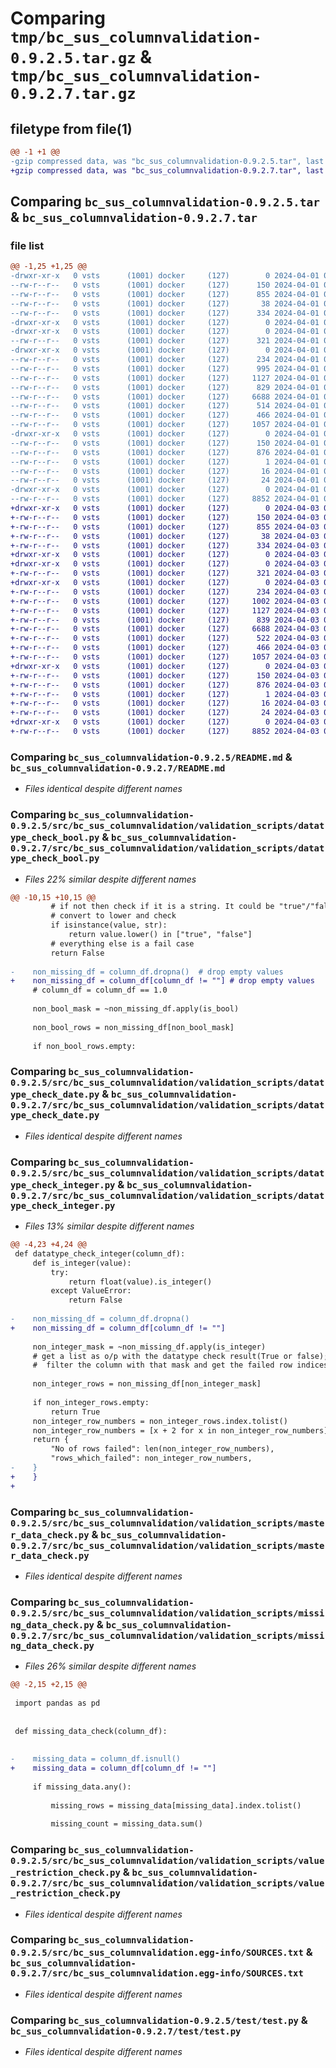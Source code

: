 # Comparing `tmp/bc_sus_columnvalidation-0.9.2.5.tar.gz` & `tmp/bc_sus_columnvalidation-0.9.2.7.tar.gz`

## filetype from file(1)

```diff
@@ -1 +1 @@
-gzip compressed data, was "bc_sus_columnvalidation-0.9.2.5.tar", last modified: Mon Apr  1 09:09:53 2024, max compression
+gzip compressed data, was "bc_sus_columnvalidation-0.9.2.7.tar", last modified: Wed Apr  3 02:21:49 2024, max compression
```

## Comparing `bc_sus_columnvalidation-0.9.2.5.tar` & `bc_sus_columnvalidation-0.9.2.7.tar`

### file list

```diff
@@ -1,25 +1,25 @@
-drwxr-xr-x   0 vsts      (1001) docker     (127)        0 2024-04-01 09:09:53.335894 bc_sus_columnvalidation-0.9.2.5/
--rw-r--r--   0 vsts      (1001) docker     (127)      150 2024-04-01 09:09:53.335894 bc_sus_columnvalidation-0.9.2.5/PKG-INFO
--rw-r--r--   0 vsts      (1001) docker     (127)      855 2024-04-01 09:09:37.000000 bc_sus_columnvalidation-0.9.2.5/README.md
--rw-r--r--   0 vsts      (1001) docker     (127)       38 2024-04-01 09:09:53.335894 bc_sus_columnvalidation-0.9.2.5/setup.cfg
--rw-r--r--   0 vsts      (1001) docker     (127)      334 2024-04-01 09:09:37.000000 bc_sus_columnvalidation-0.9.2.5/setup.py
-drwxr-xr-x   0 vsts      (1001) docker     (127)        0 2024-04-01 09:09:53.331894 bc_sus_columnvalidation-0.9.2.5/src/
-drwxr-xr-x   0 vsts      (1001) docker     (127)        0 2024-04-01 09:09:53.335894 bc_sus_columnvalidation-0.9.2.5/src/bc_sus_columnvalidation/
--rw-r--r--   0 vsts      (1001) docker     (127)      321 2024-04-01 09:09:37.000000 bc_sus_columnvalidation-0.9.2.5/src/bc_sus_columnvalidation/__init__.py
-drwxr-xr-x   0 vsts      (1001) docker     (127)        0 2024-04-01 09:09:53.335894 bc_sus_columnvalidation-0.9.2.5/src/bc_sus_columnvalidation/validation_scripts/
--rw-r--r--   0 vsts      (1001) docker     (127)      234 2024-04-01 09:09:37.000000 bc_sus_columnvalidation-0.9.2.5/src/bc_sus_columnvalidation/validation_scripts/__init__.py
--rw-r--r--   0 vsts      (1001) docker     (127)      995 2024-04-01 09:09:37.000000 bc_sus_columnvalidation-0.9.2.5/src/bc_sus_columnvalidation/validation_scripts/datatype_check_bool.py
--rw-r--r--   0 vsts      (1001) docker     (127)     1127 2024-04-01 09:09:37.000000 bc_sus_columnvalidation-0.9.2.5/src/bc_sus_columnvalidation/validation_scripts/datatype_check_date.py
--rw-r--r--   0 vsts      (1001) docker     (127)      829 2024-04-01 09:09:37.000000 bc_sus_columnvalidation-0.9.2.5/src/bc_sus_columnvalidation/validation_scripts/datatype_check_integer.py
--rw-r--r--   0 vsts      (1001) docker     (127)     6688 2024-04-01 09:09:37.000000 bc_sus_columnvalidation-0.9.2.5/src/bc_sus_columnvalidation/validation_scripts/master_data_check.py
--rw-r--r--   0 vsts      (1001) docker     (127)      514 2024-04-01 09:09:37.000000 bc_sus_columnvalidation-0.9.2.5/src/bc_sus_columnvalidation/validation_scripts/missing_data_check.py
--rw-r--r--   0 vsts      (1001) docker     (127)      466 2024-04-01 09:09:37.000000 bc_sus_columnvalidation-0.9.2.5/src/bc_sus_columnvalidation/validation_scripts/primary_key_check.py
--rw-r--r--   0 vsts      (1001) docker     (127)     1057 2024-04-01 09:09:37.000000 bc_sus_columnvalidation-0.9.2.5/src/bc_sus_columnvalidation/validation_scripts/value_restriction_check.py
-drwxr-xr-x   0 vsts      (1001) docker     (127)        0 2024-04-01 09:09:53.335894 bc_sus_columnvalidation-0.9.2.5/src/bc_sus_columnvalidation.egg-info/
--rw-r--r--   0 vsts      (1001) docker     (127)      150 2024-04-01 09:09:53.000000 bc_sus_columnvalidation-0.9.2.5/src/bc_sus_columnvalidation.egg-info/PKG-INFO
--rw-r--r--   0 vsts      (1001) docker     (127)      876 2024-04-01 09:09:53.000000 bc_sus_columnvalidation-0.9.2.5/src/bc_sus_columnvalidation.egg-info/SOURCES.txt
--rw-r--r--   0 vsts      (1001) docker     (127)        1 2024-04-01 09:09:53.000000 bc_sus_columnvalidation-0.9.2.5/src/bc_sus_columnvalidation.egg-info/dependency_links.txt
--rw-r--r--   0 vsts      (1001) docker     (127)       16 2024-04-01 09:09:53.000000 bc_sus_columnvalidation-0.9.2.5/src/bc_sus_columnvalidation.egg-info/requires.txt
--rw-r--r--   0 vsts      (1001) docker     (127)       24 2024-04-01 09:09:53.000000 bc_sus_columnvalidation-0.9.2.5/src/bc_sus_columnvalidation.egg-info/top_level.txt
-drwxr-xr-x   0 vsts      (1001) docker     (127)        0 2024-04-01 09:09:53.335894 bc_sus_columnvalidation-0.9.2.5/test/
--rw-r--r--   0 vsts      (1001) docker     (127)     8852 2024-04-01 09:09:37.000000 bc_sus_columnvalidation-0.9.2.5/test/test.py
+drwxr-xr-x   0 vsts      (1001) docker     (127)        0 2024-04-03 02:21:49.918458 bc_sus_columnvalidation-0.9.2.7/
+-rw-r--r--   0 vsts      (1001) docker     (127)      150 2024-04-03 02:21:49.918458 bc_sus_columnvalidation-0.9.2.7/PKG-INFO
+-rw-r--r--   0 vsts      (1001) docker     (127)      855 2024-04-03 02:21:34.000000 bc_sus_columnvalidation-0.9.2.7/README.md
+-rw-r--r--   0 vsts      (1001) docker     (127)       38 2024-04-03 02:21:49.918458 bc_sus_columnvalidation-0.9.2.7/setup.cfg
+-rw-r--r--   0 vsts      (1001) docker     (127)      334 2024-04-03 02:21:34.000000 bc_sus_columnvalidation-0.9.2.7/setup.py
+drwxr-xr-x   0 vsts      (1001) docker     (127)        0 2024-04-03 02:21:49.914457 bc_sus_columnvalidation-0.9.2.7/src/
+drwxr-xr-x   0 vsts      (1001) docker     (127)        0 2024-04-03 02:21:49.914457 bc_sus_columnvalidation-0.9.2.7/src/bc_sus_columnvalidation/
+-rw-r--r--   0 vsts      (1001) docker     (127)      321 2024-04-03 02:21:34.000000 bc_sus_columnvalidation-0.9.2.7/src/bc_sus_columnvalidation/__init__.py
+drwxr-xr-x   0 vsts      (1001) docker     (127)        0 2024-04-03 02:21:49.918458 bc_sus_columnvalidation-0.9.2.7/src/bc_sus_columnvalidation/validation_scripts/
+-rw-r--r--   0 vsts      (1001) docker     (127)      234 2024-04-03 02:21:34.000000 bc_sus_columnvalidation-0.9.2.7/src/bc_sus_columnvalidation/validation_scripts/__init__.py
+-rw-r--r--   0 vsts      (1001) docker     (127)     1002 2024-04-03 02:21:34.000000 bc_sus_columnvalidation-0.9.2.7/src/bc_sus_columnvalidation/validation_scripts/datatype_check_bool.py
+-rw-r--r--   0 vsts      (1001) docker     (127)     1127 2024-04-03 02:21:34.000000 bc_sus_columnvalidation-0.9.2.7/src/bc_sus_columnvalidation/validation_scripts/datatype_check_date.py
+-rw-r--r--   0 vsts      (1001) docker     (127)      839 2024-04-03 02:21:34.000000 bc_sus_columnvalidation-0.9.2.7/src/bc_sus_columnvalidation/validation_scripts/datatype_check_integer.py
+-rw-r--r--   0 vsts      (1001) docker     (127)     6688 2024-04-03 02:21:34.000000 bc_sus_columnvalidation-0.9.2.7/src/bc_sus_columnvalidation/validation_scripts/master_data_check.py
+-rw-r--r--   0 vsts      (1001) docker     (127)      522 2024-04-03 02:21:34.000000 bc_sus_columnvalidation-0.9.2.7/src/bc_sus_columnvalidation/validation_scripts/missing_data_check.py
+-rw-r--r--   0 vsts      (1001) docker     (127)      466 2024-04-03 02:21:34.000000 bc_sus_columnvalidation-0.9.2.7/src/bc_sus_columnvalidation/validation_scripts/primary_key_check.py
+-rw-r--r--   0 vsts      (1001) docker     (127)     1057 2024-04-03 02:21:34.000000 bc_sus_columnvalidation-0.9.2.7/src/bc_sus_columnvalidation/validation_scripts/value_restriction_check.py
+drwxr-xr-x   0 vsts      (1001) docker     (127)        0 2024-04-03 02:21:49.918458 bc_sus_columnvalidation-0.9.2.7/src/bc_sus_columnvalidation.egg-info/
+-rw-r--r--   0 vsts      (1001) docker     (127)      150 2024-04-03 02:21:49.000000 bc_sus_columnvalidation-0.9.2.7/src/bc_sus_columnvalidation.egg-info/PKG-INFO
+-rw-r--r--   0 vsts      (1001) docker     (127)      876 2024-04-03 02:21:49.000000 bc_sus_columnvalidation-0.9.2.7/src/bc_sus_columnvalidation.egg-info/SOURCES.txt
+-rw-r--r--   0 vsts      (1001) docker     (127)        1 2024-04-03 02:21:49.000000 bc_sus_columnvalidation-0.9.2.7/src/bc_sus_columnvalidation.egg-info/dependency_links.txt
+-rw-r--r--   0 vsts      (1001) docker     (127)       16 2024-04-03 02:21:49.000000 bc_sus_columnvalidation-0.9.2.7/src/bc_sus_columnvalidation.egg-info/requires.txt
+-rw-r--r--   0 vsts      (1001) docker     (127)       24 2024-04-03 02:21:49.000000 bc_sus_columnvalidation-0.9.2.7/src/bc_sus_columnvalidation.egg-info/top_level.txt
+drwxr-xr-x   0 vsts      (1001) docker     (127)        0 2024-04-03 02:21:49.918458 bc_sus_columnvalidation-0.9.2.7/test/
+-rw-r--r--   0 vsts      (1001) docker     (127)     8852 2024-04-03 02:21:34.000000 bc_sus_columnvalidation-0.9.2.7/test/test.py
```

### Comparing `bc_sus_columnvalidation-0.9.2.5/README.md` & `bc_sus_columnvalidation-0.9.2.7/README.md`

 * *Files identical despite different names*

### Comparing `bc_sus_columnvalidation-0.9.2.5/src/bc_sus_columnvalidation/validation_scripts/datatype_check_bool.py` & `bc_sus_columnvalidation-0.9.2.7/src/bc_sus_columnvalidation/validation_scripts/datatype_check_bool.py`

 * *Files 22% similar despite different names*

```diff
@@ -10,15 +10,15 @@
         # if not then check if it is a string. It could be "true"/"false"
         # convert to lower and check
         if isinstance(value, str):
             return value.lower() in ["true", "false"]
         # everything else is a fail case
         return False
 
-    non_missing_df = column_df.dropna()  # drop empty values
+    non_missing_df = column_df[column_df != ""] # drop empty values
     # column_df = column_df == 1.0
 
     non_bool_mask = ~non_missing_df.apply(is_bool)
 
     non_bool_rows = non_missing_df[non_bool_mask]
 
     if non_bool_rows.empty:
```

### Comparing `bc_sus_columnvalidation-0.9.2.5/src/bc_sus_columnvalidation/validation_scripts/datatype_check_date.py` & `bc_sus_columnvalidation-0.9.2.7/src/bc_sus_columnvalidation/validation_scripts/datatype_check_date.py`

 * *Files identical despite different names*

### Comparing `bc_sus_columnvalidation-0.9.2.5/src/bc_sus_columnvalidation/validation_scripts/datatype_check_integer.py` & `bc_sus_columnvalidation-0.9.2.7/src/bc_sus_columnvalidation/validation_scripts/datatype_check_integer.py`

 * *Files 13% similar despite different names*

```diff
@@ -4,23 +4,24 @@
 def datatype_check_integer(column_df):
     def is_integer(value):
         try:
             return float(value).is_integer()
         except ValueError:
             return False
 
-    non_missing_df = column_df.dropna()
+    non_missing_df = column_df[column_df != ""]
 
     non_integer_mask = ~non_missing_df.apply(is_integer)
     # get a list as o/p with the datatype check result(True or false); invert it;
     #  filter the column with that mask and get the failed row indices alone
 
     non_integer_rows = non_missing_df[non_integer_mask]
 
     if non_integer_rows.empty:
         return True
     non_integer_row_numbers = non_integer_rows.index.tolist()
     non_integer_row_numbers = [x + 2 for x in non_integer_row_numbers]
     return {
         "No of rows failed": len(non_integer_row_numbers),
         "rows_which_failed": non_integer_row_numbers,
-    }
+    }
+
```

### Comparing `bc_sus_columnvalidation-0.9.2.5/src/bc_sus_columnvalidation/validation_scripts/master_data_check.py` & `bc_sus_columnvalidation-0.9.2.7/src/bc_sus_columnvalidation/validation_scripts/master_data_check.py`

 * *Files identical despite different names*

### Comparing `bc_sus_columnvalidation-0.9.2.5/src/bc_sus_columnvalidation/validation_scripts/missing_data_check.py` & `bc_sus_columnvalidation-0.9.2.7/src/bc_sus_columnvalidation/validation_scripts/missing_data_check.py`

 * *Files 26% similar despite different names*

```diff
@@ -2,15 +2,15 @@
 
 import pandas as pd
 
 
 def missing_data_check(column_df):
 
     
-    missing_data = column_df.isnull()
+    missing_data = column_df[column_df != ""]
 
     if missing_data.any():
 
         missing_rows = missing_data[missing_data].index.tolist()
 
         missing_count = missing_data.sum()
```

### Comparing `bc_sus_columnvalidation-0.9.2.5/src/bc_sus_columnvalidation/validation_scripts/value_restriction_check.py` & `bc_sus_columnvalidation-0.9.2.7/src/bc_sus_columnvalidation/validation_scripts/value_restriction_check.py`

 * *Files identical despite different names*

### Comparing `bc_sus_columnvalidation-0.9.2.5/src/bc_sus_columnvalidation.egg-info/SOURCES.txt` & `bc_sus_columnvalidation-0.9.2.7/src/bc_sus_columnvalidation.egg-info/SOURCES.txt`

 * *Files identical despite different names*

### Comparing `bc_sus_columnvalidation-0.9.2.5/test/test.py` & `bc_sus_columnvalidation-0.9.2.7/test/test.py`

 * *Files identical despite different names*

